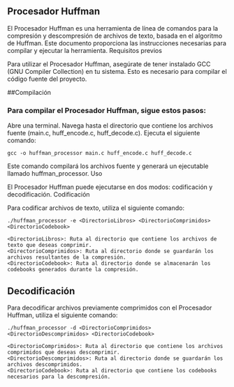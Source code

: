 ## Procesador Huffman

El Procesador Huffman es una herramienta de línea de comandos para la compresión y descompresión de archivos de texto, basada en el algoritmo de Huffman. Este documento proporciona las instrucciones necesarias para compilar y ejecutar la herramienta.
Requisitos previos

Para utilizar el Procesador Huffman, asegúrate de tener instalado GCC (GNU Compiler Collection) en tu sistema. Esto es necesario para compilar el código fuente del proyecto.

##Compilación

### Para compilar el Procesador Huffman, sigue estos pasos:
Abre una terminal.
Navega hasta el directorio que contiene los archivos fuente (main.c, huff_encode.c, huff_decode.c).
Ejecuta el siguiente comando:

```
gcc -o huffman_processor main.c huff_encode.c huff_decode.c
```

Este comando compilará los archivos fuente y generará un ejecutable llamado huffman_processor.
Uso

El Procesador Huffman puede ejecutarse en dos modos: codificación y decodificación.
Codificación

Para codificar archivos de texto, utiliza el siguiente comando:

```
./huffman_processor -e <DirectorioLibros> <DirectorioComprimidos> <DirectorioCodebook>
```

    <DirectorioLibros>: Ruta al directorio que contiene los archivos de texto que deseas comprimir.
    <DirectorioComprimidos>: Ruta al directorio donde se guardarán los archivos resultantes de la compresión.
    <DirectorioCodebook>: Ruta al directorio donde se almacenarán los codebooks generados durante la compresión.


## Decodificación

Para decodificar archivos previamente comprimidos con el Procesador Huffman, utiliza el siguiente comando:

```
./huffman_processor -d <DirectorioComprimidos> <DirectorioDescomprimidos> <DirectorioCodebook>
```

    <DirectorioComprimidos>: Ruta al directorio que contiene los archivos comprimidos que deseas descomprimir.
    <DirectorioDescomprimidos>: Ruta al directorio donde se guardarán los archivos descomprimidos.
    <DirectorioCodebook>: Ruta al directorio que contiene los codebooks necesarios para la descompresión.
